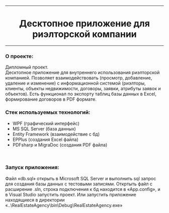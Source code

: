 <hr>
<h1 align="center">Десктопное приложение для риэлторской компании</h1>
<hr>
<div align="left">
  <h3>О проекте:</h3>
  <p>Дипломный проект. <br> Десктопное приложение для внутреннего использования риэлторской компанией. Позволяет взаимодействовать (просмотр, добавление, удаление и изменение) с информационной системой (риэлторы, клиенты, объекты недвижимости,
    договоры, заявки, атрибуты заявок и объектов). Есть функционал по экспорту таблиц базы данных в Excel, формирование договоров в PDF формате.</p>
<h3>Стек используемых технологий:</h3>
<ul>
  <li>WPF (графический интерфейс)</li>
  <li>MS SQL Server (база данных)</li>
  <li>Entity Framework (взаимодействие с бд)</li>
  <li>EPPlus (создания Excel файла)</li>
  <li>PDFsharp и MigraDoc (создания PDF файла)</li>
</ul>
<br>
<h3>Запуск приложения:</h3>
<p> Файл &#171db.sql&#187 открыть в Microsoft SQL Server и выполнить sql запрос для создания базы данных с тестовыми записями. Откртыть файл с расширение .sln, строка подключения к бд находится в &#171App.config&#187, и в Visual Studio запустить проект. 
  Или запустить приложение находящиеся в директории «..\RealEstateAgency\bin\Debug\RealEstateAgency.exe»</p>
</div>
